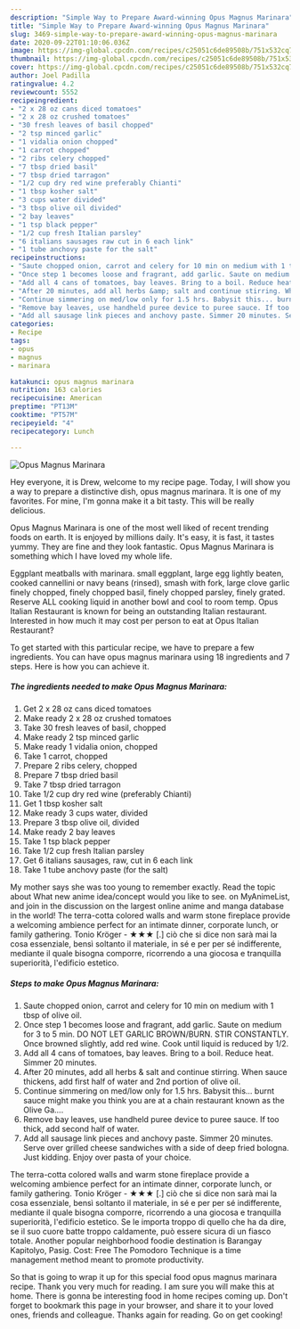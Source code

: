 ```yaml
---
description: "Simple Way to Prepare Award-winning Opus Magnus Marinara"
title: "Simple Way to Prepare Award-winning Opus Magnus Marinara"
slug: 3469-simple-way-to-prepare-award-winning-opus-magnus-marinara
date: 2020-09-22T01:10:06.036Z
image: https://img-global.cpcdn.com/recipes/c25051c6de89508b/751x532cq70/opus-magnus-marinara-recipe-main-photo.jpg
thumbnail: https://img-global.cpcdn.com/recipes/c25051c6de89508b/751x532cq70/opus-magnus-marinara-recipe-main-photo.jpg
cover: https://img-global.cpcdn.com/recipes/c25051c6de89508b/751x532cq70/opus-magnus-marinara-recipe-main-photo.jpg
author: Joel Padilla
ratingvalue: 4.2
reviewcount: 5552
recipeingredient:
- "2 x 28 oz cans diced tomatoes"
- "2 x 28 oz crushed tomatoes"
- "30 fresh leaves of basil chopped"
- "2 tsp minced garlic"
- "1 vidalia onion chopped"
- "1 carrot chopped"
- "2 ribs celery chopped"
- "7 tbsp dried basil"
- "7 tbsp dried tarragon"
- "1/2 cup dry red wine preferably Chianti"
- "1 tbsp kosher salt"
- "3 cups water divided"
- "3 tbsp olive oil divided"
- "2 bay leaves"
- "1 tsp black pepper"
- "1/2 cup fresh Italian parsley"
- "6 italians sausages raw cut in 6 each link"
- "1 tube anchovy paste for the salt"
recipeinstructions:
- "Saute chopped onion, carrot and celery for 10 min on medium with 1 tbsp of olive oil."
- "Once step 1 becomes loose and fragrant, add garlic. Saute on medium for 3 to 5 min. DO NOT LET GARLIC BROWN/BURN. STIR CONSTANTLY. Once browned slightly, add red wine. Cook until liquid is reduced by 1/2."
- "Add all 4 cans of tomatoes, bay leaves. Bring to a boil. Reduce heat. Simmer 20 minutes."
- "After 20 minutes, add all herbs &amp; salt and continue stirring. When sauce thickens, add first half of water and 2nd portion of olive oil."
- "Continue simmering on med/low only for 1.5 hrs. Babysit this... burnt sauce might make you think you are at a chain restaurant known as the Olive Ga...."
- "Remove bay leaves, use handheld puree device to puree sauce. If too thick, add second half of water."
- "Add all sausage link pieces and anchovy paste. Simmer 20 minutes. Serve over grilled cheese sandwiches with a side of deep fried bologna. Just kidding. Enjoy over pasta of your choice."
categories:
- Recipe
tags:
- opus
- magnus
- marinara

katakunci: opus magnus marinara 
nutrition: 163 calories
recipecuisine: American
preptime: "PT13M"
cooktime: "PT57M"
recipeyield: "4"
recipecategory: Lunch

---
```



![Opus Magnus Marinara](https://img-global.cpcdn.com/recipes/c25051c6de89508b/751x532cq70/opus-magnus-marinara-recipe-main-photo.jpg)

Hey everyone, it is Drew, welcome to my recipe page. Today, I will show you a way to prepare a distinctive dish, opus magnus marinara. It is one of my favorites. For mine, I'm gonna make it a bit tasty. This will be really delicious.

Opus Magnus Marinara is one of the most well liked of recent trending foods on earth. It is enjoyed by millions daily. It's easy, it is fast, it tastes yummy. They are fine and they look fantastic. Opus Magnus Marinara is something which I have loved my whole life.

Eggplant meatballs with marinara. small eggplant, large egg lightly beaten, cooked cannellini or navy beans (rinsed), smash with fork, large clove garlic finely chopped, finely chopped basil, finely chopped parsley, finely grated. Reserve ALL cooking liquid in another bowl and cool to room temp. Opus Italian Restaurant is known for being an outstanding Italian restaurant. Interested in how much it may cost per person to eat at Opus Italian Restaurant?


To get started with this particular recipe, we have to prepare a few ingredients. You can have opus magnus marinara using 18 ingredients and 7 steps. Here is how you can achieve it.

<!--inarticleads1-->

##### The ingredients needed to make Opus Magnus Marinara:

1. Get 2 x 28 oz cans diced tomatoes
1. Make ready 2 x 28 oz crushed tomatoes
1. Take 30 fresh leaves of basil, chopped
1. Make ready 2 tsp minced garlic
1. Make ready 1 vidalia onion, chopped
1. Take 1 carrot, chopped
1. Prepare 2 ribs celery, chopped
1. Prepare 7 tbsp dried basil
1. Take 7 tbsp dried tarragon
1. Take 1/2 cup dry red wine (preferably Chianti)
1. Get 1 tbsp kosher salt
1. Make ready 3 cups water, divided
1. Prepare 3 tbsp olive oil, divided
1. Make ready 2 bay leaves
1. Take 1 tsp black pepper
1. Take 1/2 cup fresh Italian parsley
1. Get 6 italians sausages, raw, cut in 6 each link
1. Take 1 tube anchovy paste (for the salt)


My mother says she was too young to remember exactly. Read the topic about What new anime idea/concept would you like to see. on MyAnimeList, and join in the discussion on the largest online anime and manga database in the world! The terra-cotta colored walls and warm stone fireplace provide a welcoming ambience perfect for an intimate dinner, corporate lunch, or family gathering. Tonio Kröger - ★★★ [.] ciò che si dice non sarà mai la cosa essenziale, bensì soltanto il materiale, in sé e per per sé indifferente, mediante il quale bisogna comporre, ricorrendo a una giocosa e tranquilla superiorità, l&#39;edificio estetico. 

<!--inarticleads2-->

##### Steps to make Opus Magnus Marinara:

1. Saute chopped onion, carrot and celery for 10 min on medium with 1 tbsp of olive oil.
1. Once step 1 becomes loose and fragrant, add garlic. Saute on medium for 3 to 5 min. DO NOT LET GARLIC BROWN/BURN. STIR CONSTANTLY. Once browned slightly, add red wine. Cook until liquid is reduced by 1/2.
1. Add all 4 cans of tomatoes, bay leaves. Bring to a boil. Reduce heat. Simmer 20 minutes.
1. After 20 minutes, add all herbs &amp; salt and continue stirring. When sauce thickens, add first half of water and 2nd portion of olive oil.
1. Continue simmering on med/low only for 1.5 hrs. Babysit this... burnt sauce might make you think you are at a chain restaurant known as the Olive Ga....
1. Remove bay leaves, use handheld puree device to puree sauce. If too thick, add second half of water.
1. Add all sausage link pieces and anchovy paste. Simmer 20 minutes. Serve over grilled cheese sandwiches with a side of deep fried bologna. Just kidding. Enjoy over pasta of your choice.


The terra-cotta colored walls and warm stone fireplace provide a welcoming ambience perfect for an intimate dinner, corporate lunch, or family gathering. Tonio Kröger - ★★★ [.] ciò che si dice non sarà mai la cosa essenziale, bensì soltanto il materiale, in sé e per per sé indifferente, mediante il quale bisogna comporre, ricorrendo a una giocosa e tranquilla superiorità, l&#39;edificio estetico. Se le importa troppo di quello che ha da dire, se il suo cuore batte troppo caldamente, può essere sicura di un fiasco totale. Another popular neighborhood foodie destination is Barangay Kapitolyo, Pasig. Cost: Free The Pomodoro Technique is a time management method meant to promote productivity. 

So that is going to wrap it up for this special food opus magnus marinara recipe. Thank you very much for reading. I am sure you will make this at home. There is gonna be interesting food in home recipes coming up. Don't forget to bookmark this page in your browser, and share it to your loved ones, friends and colleague. Thanks again for reading. Go on get cooking!
